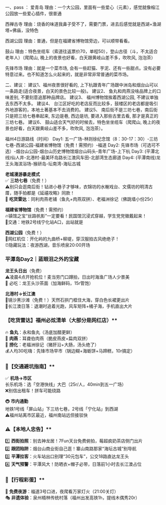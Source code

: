 一、pass ：
爱青岛
理由：一个大公园，里面有一些爱心（元素），感觉就像榕江公园放一些爱心插件，很普通

西禅古寺
理由：烧香的味道我鼻子受不了，需要门票，进去后感觉就是西湖+渔湖塔+佛庙，没特色

西湖公园
理由：普通，但是在福建省博物馆旁边，可以顺带看看。

鼓山
理由：特色坐缆车（索道往返票价70，单程50），登山古径（斗，不太适合老年人）（爬爬山, 晚上的夜景也好看，白天跟黄岐山差不多，吹吹风, 泡泡茶）

先锋市场
理由：就是一个菜市场, 会有一些赶猫、芋泥、还有一些甜点。没有必要特意过来。也不知道怎么火起来的，就是非常非常普通的菜市场。

二、建议：
建议1、福州夜景很好看的, 上下杭跟青年广场跟中洲岛和烟台山可以一条路走(适合夜景，白天的景色比较一般)。
建议2、 鱼丸和肉燕没啥品牌上的口味差别, 不要刻意追那种品牌店。
建议3、 福州博物馆挨着西湖公园, 不建议单独去东西不太多。
建议4、 台江区好吃的老店反而比较多，鼓楼区的老店都是吸引外地游客的，本地土著基本不去消费的。
建议5、 南后街不是三坊七巷，南后街只是把三坊七巷串起来, 东边是巷, 西边是坊, 要进入那些古里去看, 那才是真正的三坊七巷。
建议6、 鼓山适合天气好的时候去，特色坐坐缆车（爬爬山, 晚上的夜景也好看，白天跟黄岐山差不多，吹吹风, 泡泡茶）。

福州4日游路线（时间）
Day1: 五一广场-林则徐纪念馆（8：30-17：30）-三坊七巷-西湖公园-福建省博物馆（免费！需预约）-福道
Day2: 先锋市场（可选可不选）-烟台山公园-烟台山历史博物馆烟台山码头-青年广场-上下杭
Day3: (平潭北线)仙人井-北港村-最美环岛路长江澳风车田-北部湾生态廊道
Day4: (平潭南线)龙王头海滨浴场-猴研岛-坛南湾-海坛古城

**老城漫游暴走模式**  
✅ **三坊七巷**（免费！）  
⚠️别只会逛南后街！钻进小巷子才够味，衣锦坊的水榭戏台、文儒坊的明清古厝，随手拍都是《延禧攻略》同款！  
🍜 **吃货雷达**：同利肉燕老铺（鱼丸+肉燕双拼）、老福洲徐记（佛跳墙小份25r）

**福建省博物馆**（免费！需预约）  
🔥镇馆之宝“丝路帆影”一定要看！民国馆沉浸式穿越，学生党党徽戴起来！  
🚌交通：地铁2号线宁化站A口，出站就是

**西湖公园**（免费！）  
📸网红机位：开化屿的九曲桥+柳堤，穿汉服拍古风绝绝子！  
⏰隐藏玩法：夜游西湖，音乐喷泉20:00开场

### 平潭岛Day2｜蓝眼泪之外的宝藏
**龙王头日出**（免费）  
⚠️凌晨4点开抢机位！麦当劳门口蹲拍，日出时海渔广场人少景美  
🍜 必吃：龙王头沙茶面（加海鲜码，15r管饱）

**北港村→长江澳**  
📸镜沙黑沙滩（免费！）天然石拱门框住大海，穿白色长裙更出片  
🌇长江澳日落：退潮时追着光跑，风车矩阵+橘子海，手机直出大片

### 【吃货雷达】福州必炫清单（大部分是网红店）**
🔥 **鱼丸**：永和鱼丸（汤底加醋更鲜）  
🍖 **肉燕**：耳聋伯肉燕（脆皮燕皮+扁肉双拼）  
🍜 **捞化**：老福洲徐记（猪肝沿+大肠，汤头绝了）  
💰人均30吃嗨：先锋市场早市（锅边糊+海蛎饼+马蹄糕，10r搞定）

### 🚌【交通避坑指南】**

✅ **机场→市区**  
长乐机场：选「空港快线」大巴（25r/人，40min到五一广场）  
❌别信出租车！拼车可能绕路

🚇 **市内通勤**  
地铁1号线「屏山站」下三坊七巷，2号线「宁化站」到西湖  
⚠️福州站离市区最近，福州南站远但接驳快
### ⚠️【本地人忠告】**
1️⃣ **西街拍照**：别去神龙居！7Fun天台免费俯拍，莓超疯奶茶店侧门出片  
2️⃣ **跟团陷阱**：烟台山商业街自己逛！寨山南路那家“海坛古城”别导航  
3️⃣ **平潭拉客**：火车站出口别理“30元包车”，公交18路直达龙王头  
4️⃣ **天气预警**：平潭风大！防晒衣+帽子必带，日落前1小时去长江澳占位

### 🌈【行程彩蛋】**
🎫 **免费夜游**：福道3号口进，夜爬看万家灯火（21:00关灯）  
🎭 **非遗体验**：泉州梧林传统村落（福州出发高铁1h，提线木偶秀20r）
